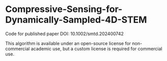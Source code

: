 # Compressive-Sensing-for-Dynamically-Sampled-4D-STEM

Code for published paper DOI: 10.1002/smtd.202400742

This algorithm is available under an open-source license for non-commercial academic use, but a custom license is required for commercial use.
